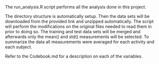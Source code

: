 The run_analysis.R script performs all the analysis done in this project.

The directory structure is automatically setup. Then the data sets will be 
downloaded from the provided link and unzipped automatically.
The script will perform the modifications on the original files needed to
read them in prior to doing so.
The training and test data sets will be merged and afterwards only the mean()
and std() measurements will be selected.
To summarize the data all measurements were averaged for each activity and each subject.

Refer to the Codebook.md for a description on each of the variables.